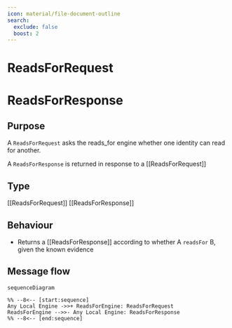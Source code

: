 ```yaml
---
icon: material/file-document-outline
search:
  exclude: false
  boost: 2
---
```


<div class="message" markdown>

# ReadsForRequest

# ReadsForResponse

## Purpose

<!-- --8<-- [start:purpose] -->
A `ReadsForRequest` asks the reads_for engine whether one identity can read for another.

A `ReadsForResponse` is returned in response to a [[ReadsForRequest]]
<!-- --8<-- [end:purpose] -->

## Type

<!-- --8<-- [start:type] -->
[[ReadsForRequest]]
[[ReadsForResponse]]
<!-- --8<-- [end:type] -->

## Behaviour

<!-- --8<-- [start:behaviour] -->
- Returns a [[ReadsForResponse]] according to whether A `readsFor` B, given the known evidence
<!-- --8<-- [end:behaviour] -->

## Message flow

<!-- --8<-- [start:messages] -->
```mermaid
sequenceDiagram

%% --8<-- [start:sequence]
Any Local Engine ->>+ ReadsForEngine: ReadsForRequest
ReadsForEngine -->>- Any Local Engine: ReadsForResponse
%% --8<-- [end:sequence]
```
<!-- --8<-- [end:messages] -->

</div>
